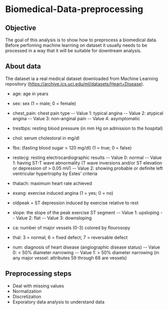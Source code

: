 # Biomedical-Data-preprocessing
## Objective
The goal of this analysis is to show how to preprocess a biomedical data. Before perfoming machine learning on dataset it usually needs to be processed in a way that it will be suitable for downtream analysis.
## About data
The dataset ia a real medical dataset downloaded from Machine Learning repository (https://archive.ics.uci.edu/ml/datasets/Heart+Disease).

- age: age in years

- sex: sex (1 = male; 0 = female)

- chest_pain: chest pain type -- Value 1: typical angina -- Value 2: atypical angina -- Value 3: non-anginal pain -- Value 4: asymptomatic

- trestbps: resting blood pressure (in mm Hg on admission to the hospital)

- chol: serum cholestoral in mg/dl

- fbs: (fasting blood sugar > 120 mg/dl) (1 = true; 0 = false)

- restecg: resting electrocardiographic results -- Value 0: normal -- Value 1: having ST-T wave abnormality (T wave inversions and/or ST elevation or depression of > 0.05 mV) -- Value 2: showing probable or definite left ventricular hypertrophy by Estes' criteria

- thalach: maximum heart rate achieved

- exang: exercise induced angina (1 = yes; 0 = no)

- oldpeak = ST depression induced by exercise relative to rest

- slope: the slope of the peak exercise ST segment -- Value 1: upsloping -- Value 2: flat -- Value 3: downsloping

- ca: number of major vessels (0-3) colored by flourosopy

- thal: 3 = normal; 6 = fixed defect; 7 = reversable defect

- num: diagnosis of heart disease (angiographic disease status) -- Value 0: < 50% diameter narrowing -- Value 1: > 50% diameter narrowing (in any major vessel: attributes 59 through 68 are vessels) 

## Preprocessing steps

* Deal with missing values
* Normalization
* Discretization
* Exporatory data analysis to understand data